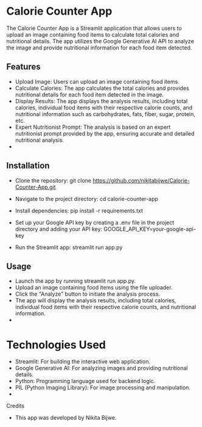 # Calorie Counter App
The Calorie Counter App is a Streamlit application that allows users to upload an image containing food items to calculate total calories and nutritional details. The app utilizes the Google Generative AI API to analyze the image and provide nutritional information for each food item detected.

## Features
- Upload Image: Users can upload an image containing food items.
- Calculate Calories: The app calculates the total calories and provides nutritional details for each food item detected in the image.
- Display Results: The app displays the analysis results, including total calories, individual food items with their respective calorie counts, and nutritional information such as carbohydrates, fats, fiber, sugar, protein, etc.
- Expert Nutritionist Prompt: The analysis is based on an expert nutritionist prompt provided by the app, ensuring accurate and detailed nutritional analysis.
- 
## Installation
- Clone the repository:
git clone https://github.com/nikitabijwe/Calorie-Counter-App.git

- Navigate to the project directory:
cd calorie-counter-app

- Install dependencies:
pip install -r requirements.txt

- Set up your Google API key by creating a .env file in the project directory and adding your API key:
GOOGLE_API_KEY=your-google-api-key

- Run the Streamlit app:
streamlit run app.py

## Usage
- Launch the app by running streamlit run app.py.
- Upload an image containing food items using the file uploader.
- Click the "Analyze" button to initiate the analysis process.
- The app will display the analysis results, including total calories, individual food items with their respective calorie counts, and nutritional information.
- 
# Technologies Used
- Streamlit: For building the interactive web application.
- Google Generative AI: For analyzing images and providing nutritional details.
- Python: Programming language used for backend logic.
- PIL (Python Imaging Library): For image processing and manipulation.
- 
Credits
- This app was developed by Nikita Bijwe.
